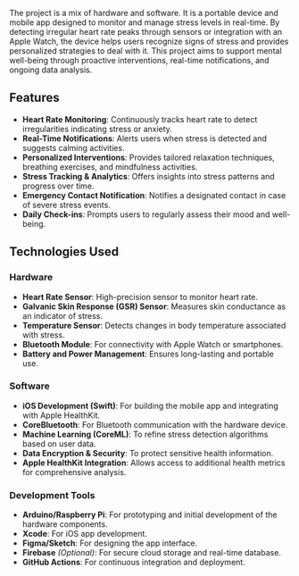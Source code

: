 
The project is a mix of hardware and software. It is a portable device and mobile app designed to monitor and manage stress levels in real-time. By detecting irregular heart rate peaks through sensors or integration with an Apple Watch, the device helps users recognize signs of stress and provides personalized strategies to deal with it. This project aims to support mental well-being through proactive interventions, real-time notifications, and ongoing data analysis.

## Features
- **Heart Rate Monitoring**: Continuously tracks heart rate to detect irregularities indicating stress or anxiety.
- **Real-Time Notifications**: Alerts users when stress is detected and suggests calming activities.
- **Personalized Interventions**: Provides tailored relaxation techniques, breathing exercises, and mindfulness activities.
- **Stress Tracking & Analytics**: Offers insights into stress patterns and progress over time.
- **Emergency Contact Notification**: Notifies a designated contact in case of severe stress events.
- **Daily Check-ins**: Prompts users to regularly assess their mood and well-being.

## Technologies Used
### Hardware
- **Heart Rate Sensor**: High-precision sensor to monitor heart rate.
- **Galvanic Skin Response (GSR) Sensor**: Measures skin conductance as an indicator of stress.
- **Temperature Sensor**: Detects changes in body temperature associated with stress.
- **Bluetooth Module**: For connectivity with Apple Watch or smartphones.
- **Battery and Power Management**: Ensures long-lasting and portable use.

### Software
- **iOS Development (Swift)**: For building the mobile app and integrating with Apple HealthKit.
- **CoreBluetooth**: For Bluetooth communication with the hardware device.
- **Machine Learning (CoreML)**: To refine stress detection algorithms based on user data.
- **Data Encryption & Security**: To protect sensitive health information.
- **Apple HealthKit Integration**: Allows access to additional health metrics for comprehensive analysis.

### Development Tools
- **Arduino/Raspberry Pi**: For prototyping and initial development of the hardware components.
- **Xcode**: For iOS app development.
- **Figma/Sketch**: For designing the app interface.
- **Firebase** *(Optional)*: For secure cloud storage and real-time database.
- **GitHub Actions**: For continuous integration and deployment.


